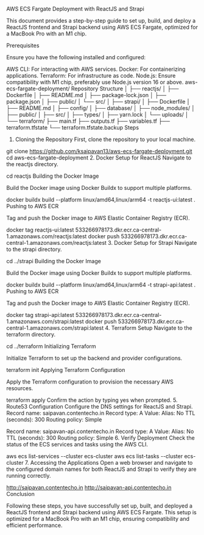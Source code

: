 AWS ECS Fargate Deployment with ReactJS and Strapi

This document provides a step-by-step guide to set up, build, and deploy a ReactJS frontend and Strapi backend using AWS ECS Fargate, optimized for a MacBook Pro with an M1 chip.

Prerequisites

Ensure you have the following installed and configured:

AWS CLI: For interacting with AWS services.
Docker: For containerizing applications.
Terraform: For infrastructure as code.
Node.js: Ensure compatibility with M1 chip, preferably use Node.js version 16 or above.
aws-ecs-fargate-deployment/
Repository Structure
│
├── reactjs/
│   ├── Dockerfile
│   ├── README.md
│   ├── package-lock.json
│   ├── package.json
│   ├── public/
│   └── src/
│
├── strapi/
│   ├── Dockerfile
│   ├── README.md
│   ├── config/
│   ├── database/
│   ├── node_modules/
│   ├── public/
│   ├── src/
│   ├── types/
│   ├── yarn.lock
│   └── uploads/
│
└── terraform/
    ├── main.tf
    ├── outputs.tf
    ├── variables.tf
    ├── terraform.tfstate
    └── terraform.tfstate.backup
    Steps

1. Cloning the Repository
First, clone the repository to your local machine.


git clone https://github.com/ksaipavan13/aws-ecs-fargate-deployment.git
cd aws-ecs-fargate-deployment
2. Docker Setup for ReactJS
Navigate to the reactjs directory.


cd reactjs
Building the Docker Image

Build the Docker image using Docker Buildx to support multiple platforms.


docker buildx build --platform linux/amd64,linux/arm64 -t reactjs-ui:latest .
Pushing to AWS ECR

Tag and push the Docker image to AWS Elastic Container Registry (ECR).


docker tag reactjs-ui:latest 533266978173.dkr.ecr.ca-central-1.amazonaws.com/reactjs:latest
docker push 533266978173.dkr.ecr.ca-central-1.amazonaws.com/reactjs:latest
3. Docker Setup for Strapi
Navigate to the strapi directory.


cd ../strapi
Building the Docker Image

Build the Docker image using Docker Buildx to support multiple platforms.


docker buildx build --platform linux/amd64,linux/arm64 -t strapi-api:latest .
Pushing to AWS ECR

Tag and push the Docker image to AWS Elastic Container Registry (ECR).


docker tag strapi-api:latest 533266978173.dkr.ecr.ca-central-1.amazonaws.com/strapi:latest
docker push 533266978173.dkr.ecr.ca-central-1.amazonaws.com/strapi:latest
4. Terraform Setup
Navigate to the terraform directory.


cd ../terraform
Initializing Terraform

Initialize Terraform to set up the backend and provider configurations.

terraform init
Applying Terraform Configuration

Apply the Terraform configuration to provision the necessary AWS resources.

terraform apply
Confirm the action by typing yes when prompted.
5. Route53 Configuration
Configure the DNS settings for ReactJS and Strapi.
Record name: saipavan.contentecho.in
Record type: A
Value: <Public IP of ReactJS service>
Alias: No
TTL (seconds): 300
Routing policy: Simple

Record name: saipavan-api.contentecho.in
Record type: A
Value: <Public IP of Strapi service>
Alias: No
TTL (seconds): 300
Routing policy: Simple
6. Verify Deployment
Check the status of the ECS services and tasks using the AWS CLI.

aws ecs list-services --cluster ecs-cluster
aws ecs list-tasks --cluster ecs-cluster
7. Accessing the Applications
Open a web browser and navigate to the configured domain names for both ReactJS and Strapi to verify they are running correctly.

http://saipavan.contentecho.in
http://saipavan-api.contentecho.in
Conclusion

Following these steps, you have successfully set up, built, and deployed a ReactJS frontend and Strapi backend using AWS ECS Fargate. This setup is optimized for a MacBook Pro with an M1 chip, ensuring compatibility and efficient performance.
